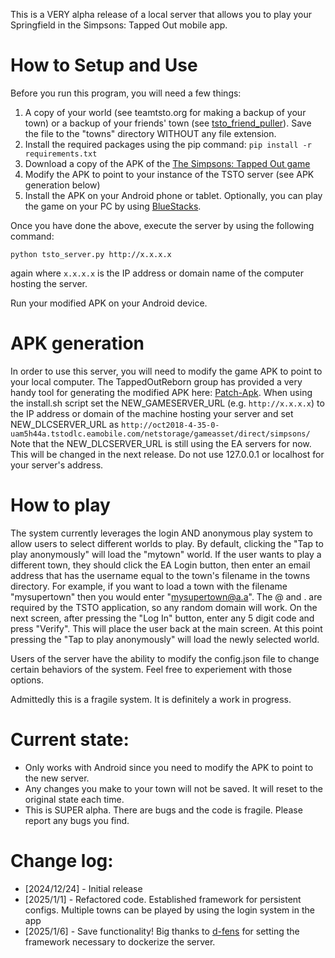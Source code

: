 This is a VERY alpha release of a local server that allows you to play your Springfield in the Simpsons: Tapped Out mobile app. 

# How to Setup and Use
Before you run this program, you will need a few things:

1) A copy of your world (see teamtsto.org for making a backup of your town) or a backup of your friends' town (see [tsto_friend_puller](https://github.com/tjac/tsto_friend_puller)). Save the file to the "towns" directory WITHOUT any file extension.
3) Install the required packages using the pip command: ```pip install -r requirements.txt```
4) Download a copy of the APK of the [The Simpsons: Tapped Out game](https://apkpure.com/the-simpsons%E2%84%A2-tapped-out/com.ea.game.simpsons4_row)
5) Modify the APK to point to your instance of the TSTO server (see APK generation below)
6) Install the APK on your Android phone or tablet. Optionally, you can play the game on your PC by using [BlueStacks](https://www.bluestacks.com/download.html).

Once you have done the above, execute the server by using the following command:

```python tsto_server.py http://x.x.x.x ```

again where ```x.x.x.x``` is the IP address or domain name of the computer hosting the server.

Run your modified APK on your Android device.

# APK generation
In order to use this server, you will need to modify the game APK to point to your local computer. The TappedOutReborn group has provided a very handy tool for generating the modified APK here: [Patch-Apk](https://github.com/TappedOutReborn/Patch-Apk).  When using the install.sh script set the NEW_GAMESERVER_URL (e.g. ```http://x.x.x.x```) to the IP address or domain of the machine hosting your server and set NEW_DLCSERVER_URL as ```http://oct2018-4-35-0-uam5h44a.tstodlc.eamobile.com/netstorage/gameasset/direct/simpsons/``` Note that the NEW_DLCSERVER_URL is still using the EA servers for now. This will be changed in the next release. Do not use 127.0.0.1 or localhost for your server's address.


# How to play
The system currently leverages the login AND anonymous play system to allow users to select different worlds to play. By default, clicking the "Tap to play anonymously" will load the "mytown" world. If the user wants to play a different town, they should click the EA Login button, then enter an email address that has the username equal to the town's filename in the towns directory. For example, if you want to load a town with the filename "mysupertown" then you would enter "mysupertown@a.a". The @ and . are required by the TSTO application, so any random domain will work. On the next screen, after pressing the "Log In" button, enter any 5 digit code and press "Verify". This will place the user back at the main screen. At this point pressing the "Tap to play anonymously" will load the newly selected world.

Users of the server have the ability to modify the config.json file to change certain behaviors of the system. Feel free to experiement with those options.

Admittedly this is a fragile system. It is definitely a work in progress.

# Current state:
* Only works with Android since you need to modify the APK to point to the new server.
* Any changes you make to your town will not be saved. It will reset to the original state each time.
* This is SUPER alpha. There are bugs and the code is fragile. Please report any bugs you find.
  
# Change log:
* [2024/12/24] - Initial release
* [2025/1/1] - Refactored code. Established framework for persistent configs. Multiple towns can be played by using the login system in the app
* [2025/1/6] - Save functionality! Big thanks to [d-fens](https://github.com/d-fens) for setting the framework necessary to dockerize the server.